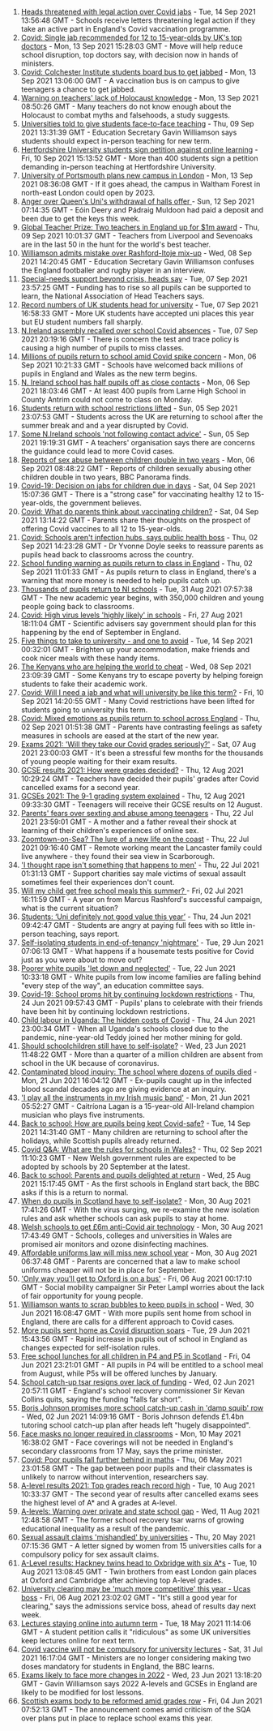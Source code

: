 1. [Heads threatened with legal action over Covid jabs](https://www.bbc.co.uk/news/education-58556614?at_medium=RSS&at_campaign=KARANGA) - Tue, 14 Sep 2021 13:56:48 GMT - Schools receive letters threatening legal action if they take an active part in England's Covid vaccination programme.
2. [Covid: Single jab recommended for 12 to 15-year-olds by UK's top doctors](https://www.bbc.co.uk/news/health-58547659?at_medium=RSS&at_campaign=KARANGA) - Mon, 13 Sep 2021 15:28:03 GMT - Move will help reduce school disruption, top doctors say, with decision now in hands of ministers.
3. [Covid: Colchester Institute students board bus to get jabbed](https://www.bbc.co.uk/news/uk-england-essex-58544624?at_medium=RSS&at_campaign=KARANGA) - Mon, 13 Sep 2021 13:06:00 GMT - A vaccination bus is on campus to give teenagers a chance to get jabbed.
4. [Warning on teachers' lack of Holocaust knowledge](https://www.bbc.co.uk/news/entertainment-arts-58523132?at_medium=RSS&at_campaign=KARANGA) - Mon, 13 Sep 2021 08:50:26 GMT - Many teachers do not know enough about the Holocaust to combat myths and falsehoods, a study suggests.
5. [Universities told to give students face-to-face teaching](https://www.bbc.co.uk/news/education-58504263?at_medium=RSS&at_campaign=KARANGA) - Thu, 09 Sep 2021 13:31:39 GMT - Education Secretary Gavin Williamson says students should expect in-person teaching for new term.
6. [Hertfordshire University students sign petition against online learning](https://www.bbc.co.uk/news/uk-england-beds-bucks-herts-58518560?at_medium=RSS&at_campaign=KARANGA) - Fri, 10 Sep 2021 15:13:52 GMT - More than 400 students sign a petition demanding in-person teaching at Hertfordshire University.
7. [University of Portsmouth plans new campus in London](https://www.bbc.co.uk/news/uk-england-hampshire-58543260?at_medium=RSS&at_campaign=KARANGA) - Mon, 13 Sep 2021 08:36:08 GMT - If it goes ahead, the campus in Waltham Forest in north-east London could open by 2023.
8. [Anger over Queen's Uni's withdrawal of halls offer ](https://www.bbc.co.uk/news/uk-northern-ireland-58530529?at_medium=RSS&at_campaign=KARANGA) - Sun, 12 Sep 2021 07:14:35 GMT - Eóin Deery and Pádraig Muldoon had paid a deposit and been due to get the keys this week.
9. [Global Teacher Prize: Two teachers in England up for $1m award](https://www.bbc.co.uk/news/uk-england-58499137?at_medium=RSS&at_campaign=KARANGA) - Thu, 09 Sep 2021 10:01:37 GMT - Teachers from Liverpool and Sevenoaks are in the last 50 in the hunt for the world's best teacher.
10. [Williamson admits mistake over Rashford-Itoje mix-up](https://www.bbc.co.uk/news/uk-politics-58490809?at_medium=RSS&at_campaign=KARANGA) - Wed, 08 Sep 2021 14:20:45 GMT - Education Secretary Gavin Williamson confuses the England footballer and rugby player in an interview.
11. [Special-needs support beyond crisis, heads say](https://www.bbc.co.uk/news/education-58474416?at_medium=RSS&at_campaign=KARANGA) - Tue, 07 Sep 2021 23:57:25 GMT - Funding has to rise so all pupils can be supported to learn, the National Association of Head Teachers says.
12. [Record numbers of UK students head for university](https://www.bbc.co.uk/news/education-58478227?at_medium=RSS&at_campaign=KARANGA) - Tue, 07 Sep 2021 16:58:33 GMT - More UK students have accepted uni places this year but EU student numbers fall sharply.
13. [N.Ireland assembly recalled over school Covid absences](https://www.bbc.co.uk/news/uk-northern-ireland-58472316?at_medium=RSS&at_campaign=KARANGA) - Tue, 07 Sep 2021 20:19:16 GMT - There is concern the test and trace policy is causing a high number of pupils to miss classes.
14. [Millions of pupils return to school amid Covid spike concern](https://www.bbc.co.uk/news/education-58419277?at_medium=RSS&at_campaign=KARANGA) - Mon, 06 Sep 2021 10:21:33 GMT - Schools have welcomed back millions of pupils in England and Wales as the new term begins.
15. [N. Ireland school has half pupils off as close contacts](https://www.bbc.co.uk/news/uk-northern-ireland-58461525?at_medium=RSS&at_campaign=KARANGA) - Mon, 06 Sep 2021 18:03:46 GMT - At least 400 pupils from Larne High School in County Antrim could not come to class on Monday.
16. [Students return with school restrictions lifted](https://www.bbc.co.uk/news/education-58443186?at_medium=RSS&at_campaign=KARANGA) - Sun, 05 Sep 2021 23:07:53 GMT - Students across the UK are returning to school after the summer break and and a year disrupted by Covid.
17. [Some N.Ireland schools 'not following contact advice'](https://www.bbc.co.uk/news/uk-northern-ireland-58457095?at_medium=RSS&at_campaign=KARANGA) - Sun, 05 Sep 2021 19:19:31 GMT - A teachers' organisation says there are concerns the guidance could lead to more Covid cases.
18. [Reports of sex abuse between children double in two years](https://www.bbc.co.uk/news/uk-58332341?at_medium=RSS&at_campaign=KARANGA) - Mon, 06 Sep 2021 08:48:22 GMT - Reports of children sexually abusing other children double in two years, BBC Panorama finds.
19. [Covid-19: Decision on jabs for children due in days](https://www.bbc.co.uk/news/health-58445499?at_medium=RSS&at_campaign=KARANGA) - Sat, 04 Sep 2021 15:07:36 GMT - There is a "strong case" for vaccinating healthy 12 to 15-year-olds, the government believes.
20. [Covid: What do parents think about vaccinating children?](https://www.bbc.co.uk/news/uk-58447040?at_medium=RSS&at_campaign=KARANGA) - Sat, 04 Sep 2021 13:14:22 GMT - Parents share their thoughts on the prospect of offering Covid vaccines to all 12 to 15-year-olds.
21. [Covid: Schools aren't infection hubs, says public health boss](https://www.bbc.co.uk/news/uk-58418767?at_medium=RSS&at_campaign=KARANGA) - Thu, 02 Sep 2021 14:23:28 GMT - Dr Yvonne Doyle seeks to reassure parents as pupils head back to classrooms across the country.
22. [School funding warning as pupils return to class in England](https://www.bbc.co.uk/news/education-58407953?at_medium=RSS&at_campaign=KARANGA) - Thu, 02 Sep 2021 11:01:33 GMT - As pupils return to class in England, there's a warning that more money is needed to help pupils catch up.
23. [Thousands of pupils return to NI schools](https://www.bbc.co.uk/news/uk-northern-ireland-58388327?at_medium=RSS&at_campaign=KARANGA) - Tue, 31 Aug 2021 07:57:38 GMT - The new academic year begins, with 350,000 children and young people going back to classrooms.
24. [Covid: High virus levels 'highly likely' in schools](https://www.bbc.co.uk/news/health-58357021?at_medium=RSS&at_campaign=KARANGA) - Fri, 27 Aug 2021 18:11:04 GMT - Scientific advisers say government should plan for this happening by the end of September in England.
25. [Five things to take to university - and one to avoid](https://www.bbc.co.uk/news/education-58545266?at_medium=RSS&at_campaign=KARANGA) - Tue, 14 Sep 2021 00:32:01 GMT - Brighten up your accommodation, make friends and cook nicer meals with these handy items.
26. [The Kenyans who are helping the world to cheat](https://www.bbc.co.uk/news/blogs-trending-58465189?at_medium=RSS&at_campaign=KARANGA) - Wed, 08 Sep 2021 23:09:39 GMT - Some Kenyans try to escape poverty by helping foreign students to fake their academic work.
27. [Covid: Will I need a jab and what will university be like this term?](https://www.bbc.co.uk/news/explainers-52753913?at_medium=RSS&at_campaign=KARANGA) - Fri, 10 Sep 2021 14:20:55 GMT - Many Covid restrictions have been lifted for students going to university this term.
28. [Covid: Mixed emotions as pupils return to school across England](https://www.bbc.co.uk/news/education-58394420?at_medium=RSS&at_campaign=KARANGA) - Thu, 02 Sep 2021 01:51:38 GMT - Parents have contrasting feelings as safety measures in schools are eased at the start of the new year.
29. [Exams 2021: 'Will they take our Covid grades seriously?'](https://www.bbc.co.uk/news/education-58085778?at_medium=RSS&at_campaign=KARANGA) - Sat, 07 Aug 2021 23:00:03 GMT - It's been a stressful few months for the thousands of young people waiting for their exam results.
30. [GCSE results 2021: How were grades decided?](https://www.bbc.co.uk/news/education-53682466?at_medium=RSS&at_campaign=KARANGA) - Thu, 12 Aug 2021 10:29:24 GMT - Teachers have decided their pupils' grades after Covid cancelled exams for a second year.
31. [GCSEs 2021: The 9-1 grading system explained](https://www.bbc.co.uk/news/education-48993830?at_medium=RSS&at_campaign=KARANGA) - Thu, 12 Aug 2021 09:33:30 GMT - Teenagers will receive their GCSE results on 12 August.
32. [Parents' fears over sexting and abuse among teenagers](https://www.bbc.co.uk/news/education-57599347?at_medium=RSS&at_campaign=KARANGA) - Thu, 22 Jul 2021 23:59:01 GMT - A mother and a father reveal their shock at learning of their children's experiences of online sex.
33. [Zoomtown-on-Sea? The lure of a new life on the coast](https://www.bbc.co.uk/news/uk-57892934?at_medium=RSS&at_campaign=KARANGA) - Thu, 22 Jul 2021 09:16:40 GMT - Remote working meant the Lancaster family could live anywhere - they found their sea view in Scarborough.
34. ['I thought rape isn't something that happens to men'](https://www.bbc.co.uk/news/uk-england-57892684?at_medium=RSS&at_campaign=KARANGA) - Thu, 22 Jul 2021 01:31:13 GMT - Support charities say male victims of sexual assault sometimes feel their experiences don't count.
35. [Will my child get free school meals this summer? ](https://www.bbc.co.uk/news/explainers-53053337?at_medium=RSS&at_campaign=KARANGA) - Fri, 02 Jul 2021 16:11:59 GMT - A year on from Marcus Rashford's successful campaign, what is the current situation?
36. [Students: ‘Uni definitely not good value this year’](https://www.bbc.co.uk/news/education-57586742?at_medium=RSS&at_campaign=KARANGA) - Thu, 24 Jun 2021 09:42:47 GMT - Students are angry at paying full fees with so little in-person teaching, says report.
37. [Self-isolating students in end-of-tenancy 'nightmare'](https://www.bbc.co.uk/news/newsbeat-57644652?at_medium=RSS&at_campaign=KARANGA) - Tue, 29 Jun 2021 07:06:13 GMT - What happens if a housemate tests positive for Covid just as you were about to move out?
38. [Poorer white pupils 'let down and neglected'](https://www.bbc.co.uk/news/education-57558746?at_medium=RSS&at_campaign=KARANGA) - Tue, 22 Jun 2021 10:33:18 GMT - White pupils from low income families are falling behind "every step of the way", an education committee says.
39. [Covid-19: School proms hit by continuing lockdown restrictions](https://www.bbc.co.uk/news/uk-england-cambridgeshire-57555498?at_medium=RSS&at_campaign=KARANGA) - Thu, 24 Jun 2021 09:57:43 GMT - Pupils' plans to celebrate with their friends have been hit by continuing lockdown restrictions.
40. [Child labour in Uganda: The hidden costs of Covid](https://www.bbc.co.uk/news/world-africa-57600657?at_medium=RSS&at_campaign=KARANGA) - Thu, 24 Jun 2021 23:00:34 GMT - When all Uganda's schools closed due to the pandemic, nine-year-old Teddy joined her mother mining for gold.
41. [Should schoolchildren still have to self-isolate?](https://www.bbc.co.uk/news/health-57528279?at_medium=RSS&at_campaign=KARANGA) - Wed, 23 Jun 2021 11:48:22 GMT - More than a quarter of a million children are absent from school in the UK because of coronavirus.
42. [Contaminated blood inquiry: The school where dozens of pupils died](https://www.bbc.co.uk/news/uk-57547366?at_medium=RSS&at_campaign=KARANGA) - Mon, 21 Jun 2021 16:04:12 GMT - Ex-pupils caught up in the infected blood scandal decades ago are giving evidence at an inquiry.
43. ['I play all the instruments in my Irish music band'](https://www.bbc.co.uk/news/uk-northern-ireland-57510337?at_medium=RSS&at_campaign=KARANGA) - Mon, 21 Jun 2021 05:52:27 GMT - Caitríona Lagan is a 15-year-old All-Ireland champion musician who plays five instruments.
44. [Back to school: How are pupils being kept Covid-safe?](https://www.bbc.co.uk/news/education-51643556?at_medium=RSS&at_campaign=KARANGA) - Tue, 14 Sep 2021 14:31:40 GMT - Many children are returning to school after the holidays, while Scottish pupils already returned.
45. [Covid Q&A: What are the rules for schools in Wales?](https://www.bbc.co.uk/news/uk-wales-58420768?at_medium=RSS&at_campaign=KARANGA) - Thu, 02 Sep 2021 11:10:23 GMT - New Welsh government rules are expected to be adopted by schools by 20 September at the latest.
46. [Back to school: Parents and pupils delighted at return](https://www.bbc.co.uk/news/uk-england-leicestershire-58324802?at_medium=RSS&at_campaign=KARANGA) - Wed, 25 Aug 2021 15:17:45 GMT - As the first schools in England start back, the BBC asks if this is a return to normal.
47. [When do pupils in Scotland have to self-isolate?](https://www.bbc.co.uk/news/uk-scotland-58381883?at_medium=RSS&at_campaign=KARANGA) - Mon, 30 Aug 2021 17:41:26 GMT - With the virus surging, we re-examine the new isolation rules and ask whether schools can ask pupils to stay at home.
48. [Welsh schools to get £6m anti-Covid air technology](https://www.bbc.co.uk/news/uk-wales-58382889?at_medium=RSS&at_campaign=KARANGA) - Mon, 30 Aug 2021 17:43:49 GMT - Schools, colleges and universities in Wales are promised air monitors and ozone disinfecting machines.
49. [Affordable uniforms law will miss new school year](https://www.bbc.co.uk/news/business-58359541?at_medium=RSS&at_campaign=KARANGA) - Mon, 30 Aug 2021 06:37:48 GMT - Parents are concerned that a law to make school uniforms cheaper will not be in place for September.
50. ['Only way you'll get to Oxford is on a bus'](https://www.bbc.co.uk/news/education-58013607?at_medium=RSS&at_campaign=KARANGA) - Fri, 06 Aug 2021 00:17:10 GMT - Social mobility campaigner Sir Peter Lampl worries about the lack of fair opportunity for young people.
51. [Williamson wants to scrap bubbles to keep pupils in school](https://www.bbc.co.uk/news/education-57664192?at_medium=RSS&at_campaign=KARANGA) - Wed, 30 Jun 2021 16:08:47 GMT - With more pupils sent home from school in England, there are calls for a different approach to Covid cases.
52. [More pupils sent home as Covid disruption soars](https://www.bbc.co.uk/news/education-57640397?at_medium=RSS&at_campaign=KARANGA) - Tue, 29 Jun 2021 15:43:56 GMT - Rapid increase in pupils out of school in England as changes expected for self-isolation rules.
53. [Free school lunches for all children in P4 and P5 in Scotland](https://www.bbc.co.uk/news/uk-scotland-57359072?at_medium=RSS&at_campaign=KARANGA) - Fri, 04 Jun 2021 23:21:01 GMT - All pupils in P4 will be entitled to a school meal from August, while P5s will be offered lunches by January.
54. [School catch-up tsar resigns over lack of funding](https://www.bbc.co.uk/news/education-57335558?at_medium=RSS&at_campaign=KARANGA) - Wed, 02 Jun 2021 20:57:11 GMT - England's school recovery commissioner Sir Kevan Collins quits, saying the funding "falls far short".
55. [Boris Johnson promises more school catch-up cash in 'damp squib' row](https://www.bbc.co.uk/news/education-57320450?at_medium=RSS&at_campaign=KARANGA) - Wed, 02 Jun 2021 14:09:16 GMT - Boris Johnson defends £1.4bn tutoring school catch-up plan after heads left "hugely disappointed".
56. [Face masks no longer required in classrooms](https://www.bbc.co.uk/news/education-57059407?at_medium=RSS&at_campaign=KARANGA) - Mon, 10 May 2021 16:38:02 GMT - Face coverings will not be needed in England's secondary classrooms from 17 May, says the prime minister.
57. [Covid: Poor pupils fall further behind in maths](https://www.bbc.co.uk/news/education-56996245?at_medium=RSS&at_campaign=KARANGA) - Thu, 06 May 2021 23:01:58 GMT - The gap between poor pupils and their classmates is unlikely to narrow without intervention, researchers say.
58. [A-level results 2021: Top grades reach record high](https://www.bbc.co.uk/news/education-58086908?at_medium=RSS&at_campaign=KARANGA) - Tue, 10 Aug 2021 10:33:37 GMT - The second year of results after cancelled exams sees the highest level of A* and A grades at A-level.
59. [A-levels: Warning over private and state school gap](https://www.bbc.co.uk/news/education-58172292?at_medium=RSS&at_campaign=KARANGA) - Wed, 11 Aug 2021 12:48:58 GMT - The former school recovery tsar warns of growing educational inequality as a result of the pandemic.
60. [Sexual assault claims 'mishandled' by universities](https://www.bbc.co.uk/news/uk-wales-57174251?at_medium=RSS&at_campaign=KARANGA) - Thu, 20 May 2021 07:15:36 GMT - A letter signed by women from 15 universities calls for a compulsory policy for sex assault claims.
61. [A-Level results: Hackney twins head to Oxbridge with six A*s](https://www.bbc.co.uk/news/uk-england-london-58159754?at_medium=RSS&at_campaign=KARANGA) - Tue, 10 Aug 2021 13:08:45 GMT - Twin brothers from east London gain places at Oxford and Cambridge after achieving top A-level grades.
62. [University clearing may be 'much more competitive' this year - Ucas boss](https://www.bbc.co.uk/news/education-58124095?at_medium=RSS&at_campaign=KARANGA) - Fri, 06 Aug 2021 23:02:02 GMT - "It's still a good year for clearing," says the admissions service boss, ahead of results day next week.
63. [Lectures staying online into autumn term](https://www.bbc.co.uk/news/education-57150071?at_medium=RSS&at_campaign=KARANGA) - Tue, 18 May 2021 11:14:06 GMT - A student petition calls it "ridiculous" as some UK universities keep lectures online for next term.
64. [Covid vaccine will not be compulsory for university lectures](https://www.bbc.co.uk/news/uk-58040302?at_medium=RSS&at_campaign=KARANGA) - Sat, 31 Jul 2021 16:17:04 GMT - Ministers are no longer considering making two doses mandatory for students in England, the BBC learns.
65. [Exams likely to face more changes in 2022](https://www.bbc.co.uk/news/education-57579211?at_medium=RSS&at_campaign=KARANGA) - Wed, 23 Jun 2021 13:18:20 GMT - Gavin Williamson says 2022 A-levels and GCSEs in England are likely to be modified for lost lessons.
66. [Scottish exams body to be reformed amid grades row](https://www.bbc.co.uk/news/uk-scotland-scotland-politics-57346742?at_medium=RSS&at_campaign=KARANGA) - Fri, 04 Jun 2021 07:52:13 GMT - The announcement comes amid criticism of the SQA over plans put in place to replace school exams this year.
